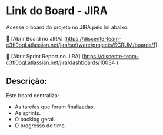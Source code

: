 # Link do Board - JIRA

Acesse o board do projeto no JIRA pelo lni abaixo:

🔗 [Abrir Board no JIRA] (https://discente-team-c3fi0oql.atlassian.net/jira/software/projects/SCRUM/boards/1)

🔗 [Abrir Sprint Report no JIRA] (https://discente-team-c3fi0oql.atlassian.net/jira/dashboards/10034 )

## Descrição:

Este board centraliza:

- As tarefas que foram finalizadas.
- As sprints.
- O backlog geral.
- O progresso do time.

